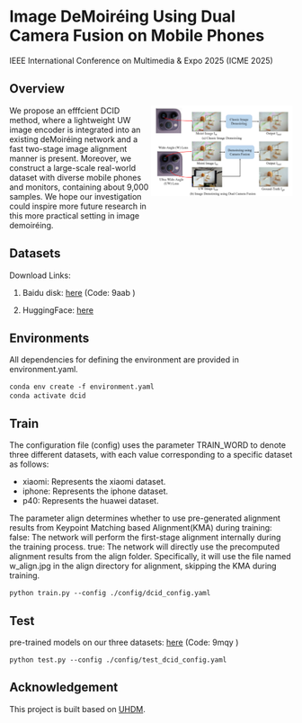 # Image DeMoiréing Using Dual Camera Fusion on Mobile Phones
 IEEE International Conference on Multimedia & Expo 2025 (ICME 2025)


## Overview

  <div style="overflow: hidden;">
  <div style="float: left; width: 50%;">
    We propose an efffcient DCID method, where a lightweight UW image encoder is integrated into an existing deMoiréing network and a fast two-stage image alignment manner is present. Moreover, we construct a large-scale real-world dataset with diverse mobile phones and monitors, containing about 9,000 samples. We hope our investigation could inspire more future research in this more practical setting in image demoiréing.
  </div>
  <div style="float: right; width: 50%;">
    <img src="./figs/intro.png" alt="intro" style="float: right;" />  
  </div>
</div>


##  Datasets 
Download Links:

1. Baidu disk: [here](https://pan.baidu.com/s/1IAFmdE4Mkh9ATi2DRspcVQ?pwd=9aab)  (Code: 9aab )

2. HuggingFace: [here](https://huggingface.co/datasets/Mrduckk/DCID)

## Environments
All dependencies for defining the environment are provided in environment.yaml.
```
conda env create -f environment.yaml
conda activate dcid
```

## Train

The configuration file (config) uses the parameter TRAIN_WORD to denote three different datasets, with each value corresponding to a specific dataset as follows:
- xiaomi: Represents the xiaomi dataset.
- iphone: Represents the iphone dataset.
- p40: Represents the huawei dataset.

The parameter align determines whether to use pre-generated alignment results from Keypoint Matching based Alignment(KMA) during training:
false: The network will perform the first-stage alignment internally during the training process.
true: The network will directly use the precomputed alignment results from the align folder.
Specifically, it will use the file named w_align.jpg in the align directory for alignment, skipping the KMA during training.

```
python train.py --config ./config/dcid_config.yaml
```

## Test
pre-trained models on our three datasets: [here](https://pan.baidu.com/s/1mbMAksiBkRshzIPK7coDmg?pwd=9mqy) (Code: 9mqy )

```
python test.py --config ./config/test_dcid_config.yaml
```

## Acknowledgement
This project is built based on [UHDM](https://github.com/CVMI-Lab/UHDM?tab=readme-ov-file).

